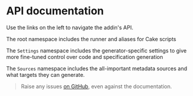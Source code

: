 # API documentation

Use the links on the left to navigate the addin's API. 

The root namespace includes the runner and aliases for Cake scripts

The `Settings` namespace includes the generator-specific settings to give more fine-tuned control over code and specification generation

The `Sources` namespace includes the all-important metadata sources and what targets they can generate.

> Raise any issues [on GitHub](https://github.com/agc93/Cake.NSwag), even against the documentation. 